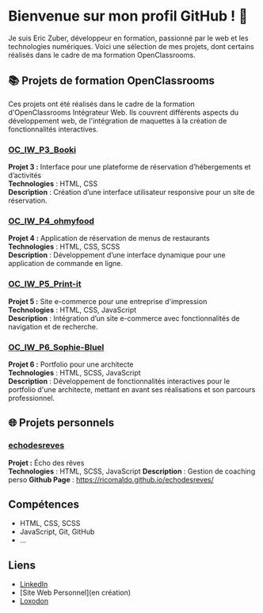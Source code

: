 # Bienvenue sur mon profil GitHub ! 👋

Je suis Eric Zuber, développeur en formation, passionné par le web et les technologies numériques. Voici une sélection de mes projets, dont certains réalisés dans le cadre de ma formation OpenClassrooms.

## 📚 Projets de formation OpenClassrooms

Ces projets ont été réalisés dans le cadre de la formation d'OpenClassrooms Intégrateur Web. Ils couvrent différents aspects du développement web, de l'intégration de maquettes à la création de fonctionnalités interactives.

### [OC_IW_P3_Booki](https://github.com/Ricomaldo/OC_IW_P3_Booki)
**Projet 3 :** Interface pour une plateforme de réservation d’hébergements et d’activités  
**Technologies** : HTML, CSS  
**Description** : Création d’une interface utilisateur responsive pour un site de réservation.

### [OC_IW_P4_ohmyfood](https://github.com/Ricomaldo/OC_IW_P4_ohmyfood)
**Projet 4 :** Application de réservation de menus de restaurants  
**Technologies** : HTML, CSS, SCSS  
**Description** : Développement d’une interface dynamique pour une application de commande en ligne.

### [OC_IW_P5_Print-it](https://github.com/Ricomaldo/OC_IW_P5_Print-it)
**Projet 5 :** Site e-commerce pour une entreprise d'impression  
**Technologies** : HTML, CSS, JavaScript  
**Description** : Intégration d’un site e-commerce avec fonctionnalités de navigation et de recherche.

### [OC_IW_P6_Sophie-Bluel](https://github.com/Ricomaldo/OC_IW_P6_Sophie-Bluel)
**Projet 6 :** Portfolio pour une architecte  
**Technologies** : HTML, SCSS, JavaScript  
**Description** : Développement de fonctionnalités interactives pour le portfolio d'une architecte, mettant en avant ses réalisations et son parcours professionnel.

## 🌐 Projets personnels

### [echodesreves](https://github.com/Ricomaldo/echodesreves)
**Projet :** Écho des rêves  
**Technologies** : HTML, SCSS, JavaScript 
**Description** : Gestion de coaching perso
**Github Page** : https://ricomaldo.github.io/echodesreves/

## Compétences
- HTML, CSS, SCSS
- JavaScript, Git, GitHub
- ...

## Liens
- [LinkedIn](https://www.linkedin.com/in/eric-zuber-b9060650/)
- [Site Web Personnel](en création)
- [Loxodon](https://static.wikia.nocookie.net/asharia/images/7/7f/UA-ravnica.jpg/revision/latest?cb=20200128215113&path-prefix=fr)
